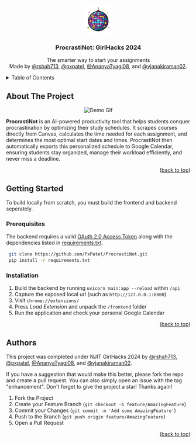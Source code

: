 
<a id="readme-top"></a>

<!-- PROJECT LOGO -->
<br />
<div align="center">
  <a href="https://github.com/othneildrew/Best-README-Template">
    <img src="frontend/disco_ball.png" alt="Logo" width="80" height="80">
  </a>
  <h3 align="center">ProcrastiNot: GirlHacks 2024</h3>

  <p align="center">
    The smarter way to start your assignments<br>
    Made by <a href="https://github.com/rshah713">@rshah713</a>, 
    <a href="https://github.com/PxPatel">@pxpatel</a>, 
    <a href="https://github.com/AnanyaTyagi08">@AnanyaTyagi08</a>, and 
    <a href="https://github.com/vjanakiraman02">@vjanakiraman02</a>.
</p>

</div>


<!-- TABLE OF CONTENTS -->
<details>
  <summary>Table of Contents</summary>
  <ol>
    <li>
      <a href="#about-the-project">About The Project</a>
    </li>
    <li>
      <a href="#getting-started">Getting Started</a>
      <ul>
        <li><a href="#prerequisites">Prerequisites</a></li>
        <li><a href="#installation">Installation</a></li>
      </ul>
    </li>
    <li><a href="#authors">Authors</a></li>
  </ol>
</details>



<!-- ABOUT THE PROJECT -->
## About The Project

<p align="center">
  <img src="./procrastinot demo.gif" width="400" alt="Demo Gif">
</p>

**ProcrastiNot** is an AI-powered productivity tool that helps students conquer procrastination by optimizing their study schedules. It scrapes courses directly from Canvas, calculates the time needed for each assignment, and determines the most optimal start dates and times. ProcrastiNot then automatically exports this personalized schedule to Google Calendar, ensuring students stay organized, manage their workload efficiently, and never miss a deadline.

<p align="right">(<a href="#readme-top">back to top</a>)</p>


<!-- GETTING STARTED -->
## Getting Started

To build locally from scratch, you must build the frontend and backend seperately.

### Prerequisites

The backend requires a valid [OAuth 2.0 Access Token](https://developers.google.com/identity/protocols/oauth2) along with the dependencies listed in [requirements.txt](/requirements.txt).

  ```sh
   git clone https://github.com/PxPatel/ProcrastiNot.git
   pip install -r requirements.txt
  ```

### Installation

1. Build the backend by running `uvicorn main:app --reload` within `/api`
2. Capture the exposed local url (such as `http://127.0.0.1:8000`)
3. Visit `chrome://extensions/`
4. Press _Load Extension_ and unpack the `/frontend` folder
5. Run the application and check your personal Google Calendar

<p align="right">(<a href="#readme-top">back to top</a>)</p>



<!-- CONTRIBUTING -->
## Authors

This project was completed under NJIT GirlHacks 2024 by [@rshah713](https://github.com/rshah713), [@pxpatel](https://github.com/PxPatel), [@AnanyaTyagi08](https://github.com/AnanyaTyagi08), and [@vjanakiraman02](https://github.com/vjanakiraman02).


If you have a suggestion that would make this better, please fork the repo and create a pull request. You can also simply open an issue with the tag "enhancement".
Don't forget to give the project a star! Thanks again!

1. Fork the Project
2. Create your Feature Branch (`git checkout -b feature/AmazingFeature`)
3. Commit your Changes (`git commit -m 'Add some AmazingFeature'`)
4. Push to the Branch (`git push origin feature/AmazingFeature`)
5. Open a Pull Request
<p align="right">(<a href="#readme-top">back to top</a>)</p>



<!-- MARKDOWN LINKS & IMAGES -->
<!-- https://www.markdownguide.org/basic-syntax/#reference-style-links -->
[contributors-shield]: https://img.shields.io/github/contributors/othneildrew/Best-README-Template.svg?style=for-the-badge
[contributors-url]: https://github.com/othneildrew/Best-README-Template/graphs/contributors
[forks-shield]: https://img.shields.io/github/forks/othneildrew/Best-README-Template.svg?style=for-the-badge
[forks-url]: https://github.com/othneildrew/Best-README-Template/network/members
[stars-shield]: https://img.shields.io/github/stars/othneildrew/Best-README-Template.svg?style=for-the-badge
[stars-url]: https://github.com/othneildrew/Best-README-Template/stargazers
[issues-shield]: https://img.shields.io/github/issues/othneildrew/Best-README-Template.svg?style=for-the-badge
[issues-url]: https://github.com/othneildrew/Best-README-Template/issues
[license-shield]: https://img.shields.io/github/license/othneildrew/Best-README-Template.svg?style=for-the-badge
[license-url]: https://github.com/othneildrew/Best-README-Template/blob/master/LICENSE.txt
[linkedin-shield]: https://img.shields.io/badge/-LinkedIn-black.svg?style=for-the-badge&logo=linkedin&colorB=555
[linkedin-url]: https://linkedin.com/in/othneildrew
[product-screenshot]: images/screenshot.png
[Next.js]: https://img.shields.io/badge/next.js-000000?style=for-the-badge&logo=nextdotjs&logoColor=white
[Next-url]: https://nextjs.org/
[React.js]: https://img.shields.io/badge/React-20232A?style=for-the-badge&logo=react&logoColor=61DAFB
[React-url]: https://reactjs.org/
[Vue.js]: https://img.shields.io/badge/Vue.js-35495E?style=for-the-badge&logo=vuedotjs&logoColor=4FC08D
[Vue-url]: https://vuejs.org/
[Angular.io]: https://img.shields.io/badge/Angular-DD0031?style=for-the-badge&logo=angular&logoColor=white
[Angular-url]: https://angular.io/
[Svelte.dev]: https://img.shields.io/badge/Svelte-4A4A55?style=for-the-badge&logo=svelte&logoColor=FF3E00
[Svelte-url]: https://svelte.dev/
[Laravel.com]: https://img.shields.io/badge/Laravel-FF2D20?style=for-the-badge&logo=laravel&logoColor=white
[Laravel-url]: https://laravel.com
[Bootstrap.com]: https://img.shields.io/badge/Bootstrap-563D7C?style=for-the-badge&logo=bootstrap&logoColor=white
[Bootstrap-url]: https://getbootstrap.com
[JQuery.com]: https://img.shields.io/badge/jQuery-0769AD?style=for-the-badge&logo=jquery&logoColor=white
[JQuery-url]: https://jquery.com 
